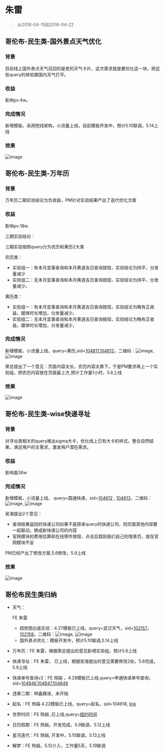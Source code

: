 # 朱雷

> 从2016-04-15到2016-04-22

## 哥伦布-民生类-国外景点天气优化

### 背景

目前线上国外景点天气召回的是老的天气卡片，这次需求就是要优化这一块，把这些query的体验跟国内天气打平。

### 收益

影响pv:4w。

### 完成情况

新增模板，采用短线架构，小流量上线，目前模板开发中，预计5.10联调，5.14上线

### 效果

![image](http://gitlab.baidu.com/psfe/psdoc/uploads/f54a4687a0d0466c775a1767025d3eda/image.png)

## 哥伦布-民生类-万年历

### 背景

万年历二期实验结论为负收益，PM针对实验结果产出了迭代优化方案

### 收益

影响pv:18w.

三期实验结论：

三期实验按照query分为农历和黄历2大类

农历类：

* 实验组一：有本月宜事查询和本月黄道吉日查询按钮，实验结论为持平，分发量减少
* 实验组二：无本月宜事查询和本月黄道吉日查询按钮，实验结论为持平，分发量减少。

黄历类：

* 实验组一：有本月宜事查询和本月黄道吉日查询按钮，实验结论为略有正收益，媒体时长增加，分发量减少。
* 实验组二：无本月宜事查询和本月黄道吉日查询按钮，实验结论为略有正收益，媒体时长增加，分发量减少。

### 完成情况

新增模板，小流量上线，query=黄历,sid=[104811](https://m.baidu.com/s?word=%E9%BB%84%E5%8E%86&sid=104811),[104812](https://m.baidu.com/s?word=%E9%BB%84%E5%8E%86&sid=104812)，二维码：![image](http://gitlab.baidu.com/psfe/ala-weeklyreport/uploads/bc03ba0c4029002328f3e8fb013ea8f1/image.png),  ![image](http://gitlab.baidu.com/psfe/ala-weeklyreport/uploads/6b20630e1a02b80aa631f4fe22a02799/image.png)

荣总提出了一个意见：页面内容太长，农历内容太靠下。于是PM要求再上一个实验组，把农历内容放在页面最上方,预计工作量1小时，5.6上线

### 效果

![image](http://gitlab.baidu.com/psfe/ala-weeklyreport/uploads/32e67d3eb40727d05fc2b7cfcfba413f/image.png)

## 哥伦布-民生类-wise快递寻址

### 背景

对寻址类相关的query推出sigma大卡，优化线上已有大卡的样式。整合自然结果，满足用户的主需求，激发用户潜在需求。

### 收益

影响面36w

### 完成情况

新增模板，小流量上线，  query=圆通快递，sid=[104612](https://m.baidu.com/s?word=%E4%B8%AD%E9%80%9A%E5%BF%AB%E9%80%92&sid=104612) , [104613](https://m.baidu.com/s?word=%E4%B8%AD%E9%80%9A%E5%BF%AB%E9%80%92&sid=104613)，二维码：![image](http://gitlab.baidu.com/psfe/ala-weeklyreport/uploads/b97141c9423c1b5c85aa119348caab6a/image.png), ![image](http://gitlab.baidu.com/psfe/ala-weeklyreport/uploads/6c330209bd380696a516aae390fa93f6/image.png)

吴海提出2个意见：

* 查询结果返回的快递公司如果不是原来query的快递公司，则页面其他内容要一起联动，换成新快递公司的内容
* 官网模块的费用估算和在线寄件按钮，点击后跳到我们自己的情景页，放在官网模块不妥

PM已经产出了修改方案,5.6修改，5.9上线

### 效果

![image](http://gitlab.baidu.com/psfe/ala-weeklyreport/uploads/2d4e3ba48e35c46b88fc3efd412ee48a/image.png)

## 哥伦布民生类归纳

* 天气：

    FE 朱雷

    - 趋势图白底实验：4.27模板已上线，query=武汉天气，sid=[102157](https://m.baidu.com/s?word=%E6%AD%A6%E6%B1%89%E5%A4%A9%E6%B0%94&sid=102157)，[102158](https://m.baidu.com/s?word=%E6%AD%A6%E6%B1%89%E5%A4%A9%E6%B0%94&sid=102158)，二维码：![image](http://gitlab.baidu.com/psfe/ala-weeklyreport/uploads/af6df80e3f827b5fddf4ec4df8c01f32/image.png), ![image](http://gitlab.baidu.com/psfe/ala-weeklyreport/uploads/f44834aa706e00ff5e1958fa54f72624/image.png)
    - 国外景点优化：模板开发中，预计5.10联调,5.14上线
* 万年历：FE 朱雷，根据荣总提出的意见新增实验组，预计5.6上线 
* 快递寻址：FE 朱雷， 已上线，根据吴海提出的意见需要修改2处，5.6完成，5.9上线
* 快递单号查询v2：FE 玲娟 ，4.28模板已上线,query=申通快递单号查询，sid=[104846](http://m.baidu.com/s?word=%E7%94%B3%E9%80%9A%E5%BF%AB%E9%80%92%E5%8D%95%E5%8F%B7%E6%9F%A5%E8%AF%A2&sid=104846),[104847](http://m.baidu.com/s?word=%E7%94%B3%E9%80%9A%E5%BF%AB%E9%80%92%E5%8D%95%E5%8F%B7%E6%9F%A5%E8%AF%A2&sid=104847),[104848](http://m.baidu.com/s?word=%E7%94%B3%E9%80%9A%E5%BF%AB%E9%80%92%E5%8D%95%E5%8F%B7%E6%9F%A5%E8%AF%A2&sid=104848)
* 违章二期：林鑫跟进，未开始
* 起名：FE 玲娟  4.22模板已上线，query=起名，sid=104918, [link](http://m.baidu.com/s?ie=UTF-8&wd=%E5%8F%96%E5%90%8D&sid=104918)
* 世界时间：FE 玲娟 ,已上线,query=[纽约时间](https://m.baidu.com/#|src_%E7%BA%BD%E7%BA%A6%E6%97%B6%E9%97%B4|sa_ib)
* 日历假期：FE 玲娟，开发完成，5.9联调，5.12上线
* 星河迭代：FE 玲娟, 开发中，5.10联调，5.13上线
* 解梦：FE 玲娟，5.12介入，工作量5天，5.19联调

